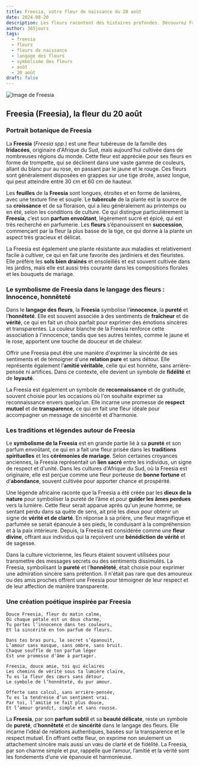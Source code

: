 ```yaml
---
title: Freesia, votre fleur de naissance du 20 août
date: 2024-08-20
description: Les fleurs racontent des histoires profondes. Découvrez Freesia, votre fleur de naissance du 20 août, ses symboles et récits fascinants. Plongez dans sa signification et son langage unique dans l'art floral.
author: 365jours
tags:
  - freesia
  - fleurs
  - fleurs de naissance
  - langage des fleurs
  - symbolisme des fleurs
  - août
  - 20 août
draft: false
---
```



![Image de Freesia](https://cdn.pixabay.com/photo/2019/10/04/22/30/flower-4526658_640.jpg#center)


## Freesia (Freesia), la fleur du 20 août

### Portrait botanique de Freesia

La **Freesia** (_Freesia spp._) est une fleur tubéreuse de la famille des **Iridacées**, originaire d'Afrique du Sud, mais aujourd'hui cultivée dans de nombreuses régions du monde. Cette fleur est appréciée pour ses fleurs en forme de trompette, qui se déclinent dans une vaste gamme de couleurs, allant du blanc pur au rose, en passant par le jaune et le rouge. Ces fleurs sont généralement disposées en grappes sur une tige droite, assez longue, qui peut atteindre entre 30 cm et 60 cm de hauteur.

Les **feuilles** de la **Freesia** sont longues, étroites et en forme de lanières, avec une texture fine et souple. Le **tubercule** de la plante est la source de sa **croissance** et de sa floraison, qui a lieu généralement au printemps ou en été, selon les conditions de culture. Ce qui distingue particulièrement la **Freesia**, c’est son **parfum envoûtant**, légèrement sucré et épicé, qui est très recherché en parfumerie. Les **fleurs** s’épanouissent en **succession**, commençant par la fleur la plus basse de la tige, ce qui donne à la plante un aspect très gracieux et délicat.

La Freesia est également une plante résistante aux maladies et relativement facile à cultiver, ce qui en fait une favorite des jardiniers et des fleuristes. Elle préfère les **sols bien drainés** et ensoleillés et est souvent cultivée dans les jardins, mais elle est aussi très courante dans les compositions florales et les bouquets de mariage.

### Le symbolisme de Freesia dans le langage des fleurs : Innocence, honnêteté

Dans le **langage des fleurs**, la **Freesia** symbolise l'**innocence**, la **pureté** et l’**honnêteté**. Elle est souvent associée à des sentiments de **fraîcheur** et de **vérité**, ce qui en fait un choix parfait pour exprimer des émotions sincères et transparentes. La couleur blanche de la Freesia renforce cette association à l'innocence, tandis que ses autres teintes, comme le jaune et le rose, apportent une touche de douceur et de chaleur.

Offrir une Freesia peut être une manière d'exprimer la sincérité de ses sentiments et de témoigner d'une **relation pure** et sans détour. Elle représente également l’**amitié véritable**, celle qui est honnête, sans arrière-pensée ni artifices. Dans ce contexte, elle devient un symbole de **fidélité** et de **loyauté**.

La Freesia est également un symbole de **reconnaissance** et de gratitude, souvent choisie pour les occasions où l'on souhaite exprimer sa reconnaissance envers quelqu’un. Elle incarne une promesse de **respect mutuel** et de **transparence**, ce qui en fait une fleur idéale pour accompagner un message de sincérité et d’harmonie.

### Les traditions et légendes autour de Freesia

Le **symbolisme de la Freesia** est en grande partie lié à sa **pureté** et son parfum envoûtant, ce qui en a fait une fleur prisée dans les **traditions spirituelles** et les **cérémonies de mariage**. Selon certaines croyances anciennes, la Freesia représentait un **lien sacré** entre les individus, un signe de respect et d'unité. Dans les cultures d'Afrique du Sud, où la Freesia est originaire, elle est perçue comme une fleur porteuse de **bonne fortune** et d’**abondance**, souvent cultivée pour apporter chance et prospérité.

Une légende africaine raconte que la Freesia a été créée par les **dieux de la nature** pour symboliser la pureté de l’âme et pour **guider les âmes perdues** vers la lumière. Cette fleur serait apparue après qu'un jeune homme, se sentant perdu dans sa quête de sens, ait prié les dieux pour obtenir un signe de **vérité et de clarté**. En réponse à sa prière, une fleur magnifique et parfumée se serait épanouie à ses pieds, le conduisant à la compréhension et à la paix intérieure. Depuis, la Freesia est considérée comme une **fleur divine**, offrant aux individus qui la reçoivent une **bénédiction de vérité** et de sagesse.

Dans la culture victorienne, les fleurs étaient souvent utilisées pour transmettre des messages secrets ou des sentiments dissimulés. La Freesia, symbolisant la **pureté** et l'**honnêteté**, était choisie pour exprimer une admiration sincère sans prétention. Il n'était pas rare que des amoureux ou des amis proches offrent une Freesia pour témoigner de leur respect et de leur affection de manière transparente.

### Une création poétique inspirée par Freesia

```
Douce Freesia, fleur du matin calme,
Où chaque pétale est un doux charme,
Tu portes l’innocence dans tes couleurs,
Et la sincérité en ton parfum de fleurs.

Dans tes bras purs, le secret s’épanouit,
L’amour sans masque, sans ombre, sans bruit.
Chaque souffle de ton parfum léger
Est une promesse d'âme à partager.

Freesia, douce amie, toi qui éclaires
Les chemins de vérité sous ta lumière claire,
Tu es la fleur des cœurs sans détour,
Le symbole de l’honnêteté, du pur amour.

Offerte sans calcul, sans arrière-pensée,
Tu es la tendresse d’un sentiment vrai.
Par toi, l’amitié se fait plus douce,
Et l’amour grandit, simple et sans rousse.
```

La **Freesia**, par son **parfum subtil** et sa **beauté délicate**, reste un symbole de **pureté**, d’**honnêteté** et de **sincérité** dans le langage des fleurs. Elle incarne l’idéal de relations authentiques, basées sur la transparence et le respect mutuel. En offrant cette fleur, on exprime non seulement un attachement sincère mais aussi un vœu de clarté et de fidélité. La Freesia, par son charme simple et pur, rappelle que l’amour, l’amitié et la vérité sont les fondements d’une vie épanouie et harmonieuse.